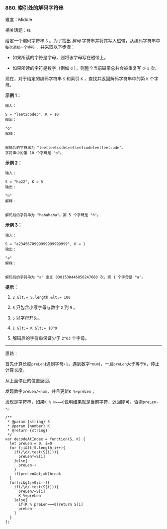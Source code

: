 ### 880. 索引处的解码字符串

难度：Middle

相关话题：`栈`

给定一个编码字符串  `S` 。为了找出 *解码* 字符串并将其写入磁带，从编码字符串中 `每次读取一个字符` ，并采取以下步骤：





* 如果所读的字符是字母，则将该字母写在磁带上。

* 如果所读的字符是数字（例如  `d` ），则整个当前磁带总共会被重复写 `d-1`  次。





现在，对于给定的编码字符串  `S`  和索引  `K` ，查找并返回解码字符串中的第 `K` 个字母。







 **示例 1：** 





```
输入：

S = "leet2code3", K = 10
输出：

"o"
解释：


解码后的字符串为 "leetleetcodeleetleetcodeleetleetcode"。
字符串中的第 10 个字母是 "o"。

```

 **示例 2：** 





```
输入：

S = "ha22", K = 5
输出：

"h"
解释：


解码后的字符串为 "hahahaha"。第 5 个字母是 "h"。

```

 **示例 3：** 





```
输入：

S = "a2345678999999999999999", K = 1
输出：

"a"
解释：


解码后的字符串为 "a" 重复 8301530446056247680 次。第 1 个字母是 "a"。

```





 **提示：** 





1.  `2 &lt;= S.length &lt;= 100` 

2.  `S` 只包含小写字母与数字  `2`  到  `9`  。

3.  `S` 以字母开头。

4.  `1 &lt;= K &lt;= 10^9` 

5. 解码后的字符串保证少于 `2^63` 个字母。






-----

思路：

首先计算长度`preLen`(遇到字母`+1`，遇到数字`*num`)，一旦`preLen`大于等于`K`，停止计算长度。

从上面停止的位置返回，

发现数字`preLen/=num`，并且更新`K %=preLen`；

发现是字符串，如果`K % N===0`说明结果就是当前字符，返回即可，否则`preLen--`。


```
/**
 * @param {string} S
 * @param {number} K
 * @return {string}
 */
var decodeAtIndex = function(S, K) {
  let preLen = 0, i=0
  for (;i&lt;S.length;i++){
    if(/\d/.test(S[i])){
      preLen*=S[i]
    }else{
      preLen++
    }
    if(preLen&gt;=K)break
  }
  for(;i&gt;=0;i--){
    if(/\d/.test(S[i])){
      preLen/=S[i]
      K %=preLen
    }else{
      if(K % preLen===0)return S[i]
      preLen--
    }
  }
};



```
